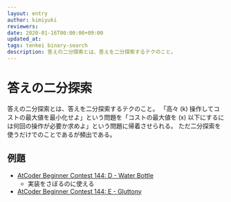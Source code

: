 ```yaml
---
layout: entry
author: kimiyuki
reviewers:
date: 2020-01-16T00:00:00+09:00
updated_at:
tags: tenkei binary-search
description: 答えの二分探索とは、答えを二分探索するテクのこと。
---
```


# 答えの二分探索

答えの二分探索とは、答えを二分探索するテクのこと。
「高々 \(k\) 操作してコストの最大値を最小化せよ」という問題を「コストの最大値を \(x\) 以下にするには何回の操作が必要か求めよ」という問題に帰着させられる。
ただ二分探索を使うだけでのことであるが頻出である。

## 例題

-   [AtCoder Beginner Contest 144: D - Water Bottle](https://atcoder.jp/contests/abc144/tasks/abc144_d)
    -    実装をさぼるのに使える
-    [AtCoder Beginner Contest 144: E - Gluttony](https://atcoder.jp/contests/abc144/tasks/abc144_e)
